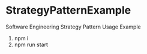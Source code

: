 # StrategyPatternExample
Software Engineering Strategy Pattern Usage Example

1. npm i
2. npm run start

